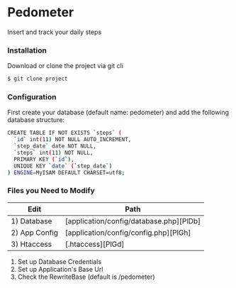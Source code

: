 # Pedometer
Insert and track your daily steps

### Installation

Download or clone the project via git cli

```sh
$ git clone project
```

### Configuration

First create your database (default name: pedometer) and add the following database structure:

```sh
CREATE TABLE IF NOT EXISTS `steps` (
  `id` int(11) NOT NULL AUTO_INCREMENT,
  `step_date` date NOT NULL,
  `steps` int(11) NOT NULL,
  PRIMARY KEY (`id`),
  UNIQUE KEY `date` (`step_date`)
) ENGINE=MyISAM DEFAULT CHARSET=utf8;
```
### Files you Need to Modify
| Edit | Path |
| ------ | ------ |
| 1) Database | [application/config/database.php][PlDb] |
| 2) App Config | [application/config/config.php][PlGh] |
| 3) Htaccess | [.htaccess][PlGd] |

1) Set up Database Credentials
2) Set up Application's Base Url
3) Check the RewriteBase (default is /pedometer)